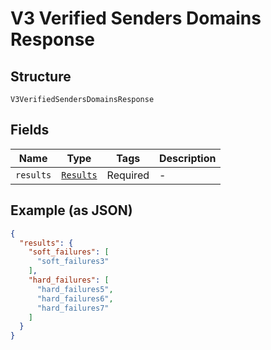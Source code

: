 
# V3 Verified Senders Domains Response

## Structure

`V3VerifiedSendersDomainsResponse`

## Fields

| Name | Type | Tags | Description |
|  --- | --- | --- | --- |
| `results` | [`Results`](../../doc/models/results.md) | Required | - |

## Example (as JSON)

```json
{
  "results": {
    "soft_failures": [
      "soft_failures3"
    ],
    "hard_failures": [
      "hard_failures5",
      "hard_failures6",
      "hard_failures7"
    ]
  }
}
```


